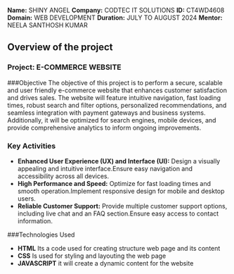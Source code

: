 **Name:** SHINY ANGEL
**Company:** CODTEC IT SOLUTIONS
**ID:** CT4WD4608
**Domain:** WEB DEVELOPMENT
**Duration:** JULY TO AUGUST 2024
**Mentor:** NEELA SANTHOSH KUMAR


## Overview of the project 

### Project: E-COMMERCE WEBSITE

###Objective
The objective of this project is to perform a secure, scalable and user friendly e-commerce website that enhances customer satisfaction and drives sales.
The website will feature intuitive navigation, fast loading times, robust search and filter options, personalized recommendations, and seamless integration with payment gateways and business systems. Additionally,
it will be optimized for search engines, mobile devices, and provide comprehensive analytics to inform ongoing improvements.

### Key Activities
- **Enhanced User Experience (UX) and Interface (UI):** Design a visually appealing and intuitive interface.Ensure easy navigation and accessibility across all devices.
- **High Performance and Speed:** Optimize for fast loading times and smooth operation.Implement responsive design for mobile and desktop users.
- **Reliable Customer Support:** Provide multiple customer support options, including live chat and an FAQ section.Ensure easy access to contact information.


###Technologies Used
- **HTML** Its a code used for creating  structure web page and its content
- **CSS** Is used for styling and layouting the web page
- **JAVASCRIPT** it will create a dynamic content for the website
